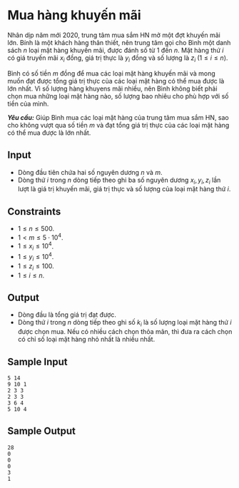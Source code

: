 # Mua hàng khuyến mãi

Nhân dịp năm mới $2020$, trung tâm mua sắm HN mở một đợt khuyến mãi lớn. Bính là một khách hàng thân thiết, nên trung tâm gọi cho Bình một danh sách $n$ loại mặt hàng khuyến mãi, được đánh số từ $1$ đến $n$. Mặt hàng thứ $i$ có giá truyến mãi $x_i$ đồng, giá trị thực là $y_i$ đồng và số lượng là $z_i \; (1 \le i \le n)$.

Bình có số tiền $m$ đồng để mua các loại mặt hàng khuyến mãi và mong muốn đạt được tổng giá trị thực của các loại mặt hàng có thể mua được là lớn nhất. Vì số lượng hàng khuyens mãi nhiều, nên Bình không biết phải chọn mua những loại mặt hàng nào, số lượng bao nhiêu cho phù hợp với số tiền của mình.

***Yêu cầu:*** Giúp Bình mua các loại mặt hàng của trung tâm mua sắm HN, sao cho không vượt qua số tiền $m$ và đạt tổng giá trị thực của các loại mặt hàng có thể mua được là lớn nhất.

## Input

- Dòng đầu tiên chứa hai số nguyên dương $n$ và $m$.
- Dòng thứ $i$ trong $n$ dòng tiếp theo ghi ba số nguyên dương $x_i, y_i, z_i$ lần lượt là giá trị khuyến mãi, giá trị thực và số lượng của loại mặt hàng thứ $i$.

## Constraints

- $1 \le n \le 500$.
- $1 < m \le 5 \cdot 10^4$.
- $1 \le x_i \le 10^4$.
- $1 \le y_i \le 10^4$.
- $1 \le z_i \le 100$.
- $1 \le i \le n$.

## Output

- Dòng đầu là tổng giá trị đạt được.
- Dòng thứ $i$ trong $n$ dòng tiếp theo ghi số $k_i$ là số lượng loại mặt hàng thứ $i$ được chọn mua. Nếu có nhiều cách chọn thỏa mãn, thì đưa ra cách chọn có chỉ số loại mặt hàng nhỏ nhất là nhiều nhất.

## Sample Input

```
5 14
9 10 1
2 3 3
2 3 3
3 6 4
5 10 4
```

## Sample Output

```
28
0
0
0
3
1
```